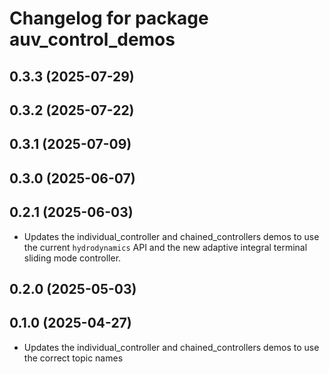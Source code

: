 # Changelog for package auv_control_demos

## 0.3.3 (2025-07-29)

## 0.3.2 (2025-07-22)

## 0.3.1 (2025-07-09)

## 0.3.0 (2025-06-07)

## 0.2.1 (2025-06-03)

- Updates the individual_controller and chained_controllers demos to use the
current `hydrodynamics` API and the new adaptive integral terminal sliding mode
controller.

## 0.2.0 (2025-05-03)

## 0.1.0 (2025-04-27)

- Updates the individual_controller and chained_controllers demos to use the
correct topic names

